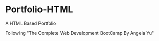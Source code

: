 # Portfolio-HTML
A HTML Based Portfolio

Following "The Complete Web Development BootCamp By Angela Yu"
